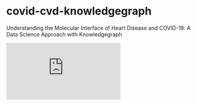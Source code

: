 # covid-cvd-knowledgegraph
Understanding the Molecular Interface of Heart Disease and COVID-19: A Data Science Approach with Knowledgegraph

![CVD Drug Tree](https://caseolap.github.io/covid-cvd-knowledgegraph/drugtree/index.html)
